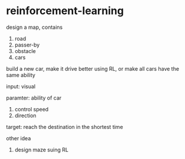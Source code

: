 # reinforcement-learning

design a map, contains
1. road
2. passer-by
3. obstacle 
4. cars

build a new car, make it drive better using RL, or make all cars have the same ability

input: visual

paramter: ability of car
1. control speed
2. direction

target: reach the destination in the shortest time


other idea
1. design maze suing RL